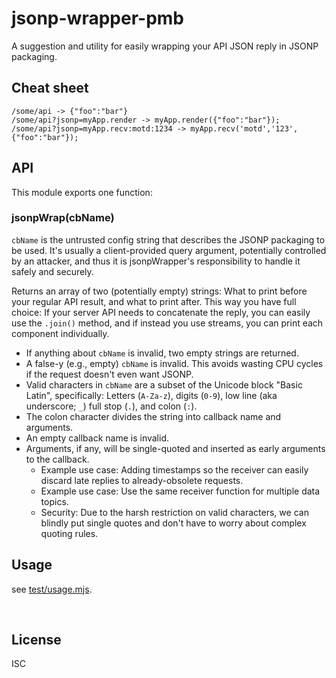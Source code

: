 ﻿
<!--#echo json="package.json" key="name" underline="=" -->
jsonp-wrapper-pmb
=================
<!--/#echo -->

<!--#echo json="package.json" key="description" -->
A suggestion and utility for easily wrapping your API JSON reply in JSONP
packaging.
<!--/#echo -->


Cheat sheet
-----------

```text
/some/api -> {"foo":"bar"}
/some/api?jsonp=myApp.render -> myApp.render({"foo":"bar"});
/some/api?jsonp=myApp.recv:motd:1234 -> myApp.recv('motd','123',{"foo":"bar"});
```



API
---

This module exports one function:

### jsonpWrap(cbName)

`cbName` is the untrusted config string that describes the JSONP packaging
to be used. It's usually a client-provided query argument, potentially
controlled by an attacker, and thus it is jsonpWrapper's responsibility
to handle it safely and securely.

Returns an array of two (potentially empty) strings:
What to print before your regular API result, and what to print after.
This way you have full choice: If your server API needs to concatenate
the reply, you can easily use the `.join()` method,
and if instead you use streams, you can print each component individually.

* If anything about `cbName` is invalid, two empty strings are returned.
* A false-y (e.g., empty) `cbName` is invalid. This avoids wasting CPU cycles
  if the request doesn't even want JSONP.
* Valid characters in `cbName` are a subset of the Unicode block
  "Basic Latin", specifically: Letters (`A-Za-z`), digits (`0-9`),
  low line (aka underscore; `_`) full stop (`.`), and colon (`:`).
* The colon character divides the string into callback name and arguments.
* An empty callback name is invalid.
* Arguments, if any, will be single-quoted and inserted as early arguments
  to the callback.
  * Example use case: Adding timestamps so the receiver can easily discard
    late replies to already-obsolete requests.
  * Example use case: Use the same receiver function for multiple data topics.
  * Security: Due to the harsh restriction on valid characters, we can blindly
    put single quotes and don't have to worry about complex quoting rules.





Usage
-----

see [test/usage.mjs](test/usage.mjs).


<!--#toc stop="scan" -->





&nbsp;


License
-------
<!--#echo json="package.json" key="license" -->
ISC
<!--/#echo -->
